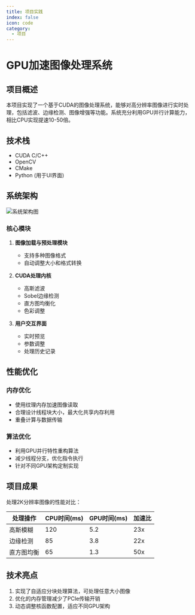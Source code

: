 ```yaml
---
title: 项目实践
index: false
icon: code
category:
  - 项目
---
```


# GPU加速图像处理系统

## 项目概述

本项目实现了一个基于CUDA的图像处理系统，能够对高分辨率图像进行实时处理，包括滤波、边缘检测、图像增强等功能。系统充分利用GPU并行计算能力，相比CPU实现提速10-50倍。

## 技术栈

- CUDA C/C++
- OpenCV
- CMake
- Python (用于UI界面)

## 系统架构

![系统架构图](/Notes/images/project-arch.png)

### 核心模块

1. **图像加载与预处理模块**
   - 支持多种图像格式
   - 自动调整大小和格式转换

2. **CUDA处理内核**
   - 高斯滤波
   - Sobel边缘检测
   - 直方图均衡化
   - 色彩调整

3. **用户交互界面**
   - 实时预览
   - 参数调整
   - 处理历史记录

## 性能优化

### 内存优化

- 使用纹理内存加速图像读取
- 合理设计线程块大小，最大化共享内存利用
- 重叠计算与数据传输

### 算法优化

- 利用GPU并行特性重构算法
- 减少线程分支，优化指令执行
- 针对不同GPU架构定制实现

## 项目成果

处理2K分辨率图像的性能对比：

| 处理操作 | CPU时间(ms) | GPU时间(ms) | 加速比 |
|---------|------------|------------|--------|
| 高斯模糊 | 120        | 5.2        | 23x    |
| 边缘检测 | 85         | 3.8        | 22x    |
| 直方图均衡 | 65       | 1.3        | 50x    |

## 技术亮点

1. 实现了自适应分块处理算法，可处理任意大小图像
2. 优化的内存管理减少了PCIe传输开销
3. 动态调整核函数配置，适应不同GPU架构 